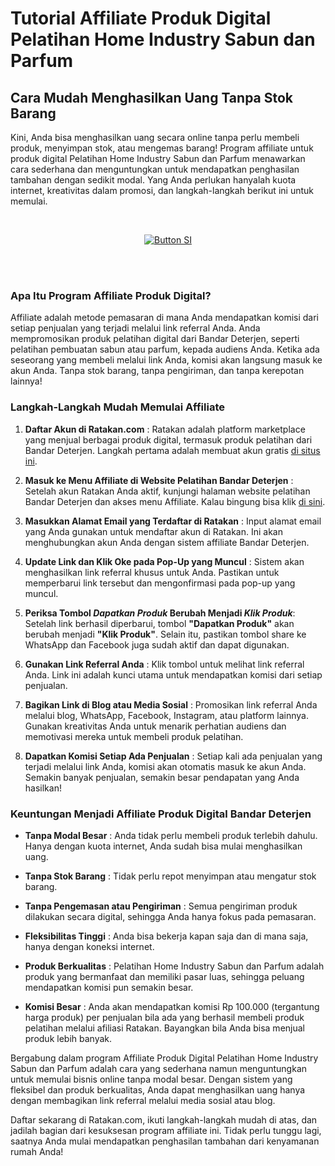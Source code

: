 # Tutorial Affiliate Produk Digital Pelatihan Home Industry Sabun dan Parfum

## Cara Mudah Menghasilkan Uang Tanpa Stok Barang


Kini, Anda bisa menghasilkan uang secara online tanpa perlu membeli produk, menyimpan stok, atau mengemas barang! Program affiliate untuk produk digital Pelatihan Home Industry Sabun dan Parfum menawarkan cara sederhana dan menguntungkan untuk mendapatkan penghasilan tambahan dengan sedikit modal. Yang Anda perlukan hanyalah kuota internet, kreativitas dalam promosi, dan langkah-langkah berikut ini untuk memulai.

<br>

<div align = center>
    
[![Button SI]][Link SI]

<br>
<br>
</div>


### Apa Itu Program Affiliate Produk Digital?

Affiliate adalah metode pemasaran di mana Anda mendapatkan komisi dari setiap penjualan yang terjadi melalui link referral Anda. Anda mempromosikan produk pelatihan digital dari Bandar Deterjen, seperti pelatihan pembuatan sabun atau parfum, kepada audiens Anda. Ketika ada seseorang yang membeli melalui link Anda, komisi akan langsung masuk ke akun Anda. Tanpa stok barang, tanpa pengiriman, dan tanpa kerepotan lainnya!


### Langkah-Langkah Mudah Memulai Affiliate

1. **Daftar Akun di Ratakan.com** :
Ratakan adalah platform marketplace yang menjual berbagai produk digital, termasuk produk pelatihan dari Bandar Deterjen. Langkah pertama adalah membuat akun gratis [di situs ini](https://ratakan.com/).

2. **Masuk ke Menu Affiliate di Website Pelatihan Bandar Deterjen** :
Setelah akun Ratakan Anda aktif, kunjungi halaman website pelatihan Bandar Deterjen dan akses menu Affiliate. Kalau bingung bisa klik [di sini](https://bandardeterjen.github.io/pelatihan/affiliate/).

3. **Masukkan Alamat Email yang Terdaftar di Ratakan** :
Input alamat email yang Anda gunakan untuk mendaftar akun di Ratakan. Ini akan menghubungkan akun Anda dengan sistem affiliate Bandar Deterjen.

4. **Update Link dan Klik Oke pada Pop-Up yang Muncul** :
Sistem akan menghasilkan link referral khusus untuk Anda. Pastikan untuk memperbarui link tersebut dan mengonfirmasi pada pop-up yang muncul.

5. **Periksa Tombol _Dapatkan Produk_ Berubah Menjadi _Klik Produk_**:
Setelah link berhasil diperbarui, tombol **"Dapatkan Produk"** akan berubah menjadi **"Klik Produk"**. Selain itu, pastikan tombol share ke WhatsApp dan Facebook juga sudah aktif dan dapat digunakan.

6. **Gunakan Link Referral Anda** :
Klik tombol untuk melihat link referral Anda. Link ini adalah kunci utama untuk mendapatkan komisi dari setiap penjualan.

7. **Bagikan Link di Blog atau Media Sosial** :
Promosikan link referral Anda melalui blog, WhatsApp, Facebook, Instagram, atau platform lainnya. Gunakan kreativitas Anda untuk menarik perhatian audiens dan memotivasi mereka untuk membeli produk pelatihan.

8. **Dapatkan Komisi Setiap Ada Penjualan** :
Setiap kali ada penjualan yang terjadi melalui link Anda, komisi akan otomatis masuk ke akun Anda. Semakin banyak penjualan, semakin besar pendapatan yang Anda hasilkan!


### Keuntungan Menjadi Affiliate Produk Digital Bandar Deterjen

- **Tanpa Modal Besar** :
Anda tidak perlu membeli produk terlebih dahulu. Hanya dengan kuota internet, Anda sudah bisa mulai menghasilkan uang.

- **Tanpa Stok Barang** :
Tidak perlu repot menyimpan atau mengatur stok barang.

- **Tanpa Pengemasan atau Pengiriman** :
Semua pengiriman produk dilakukan secara digital, sehingga Anda hanya fokus pada pemasaran.

- **Fleksibilitas Tinggi** :
 Anda bisa bekerja kapan saja dan di mana saja, hanya dengan koneksi internet.

- **Produk Berkualitas** :
Pelatihan Home Industry Sabun dan Parfum adalah produk yang bermanfaat dan memiliki pasar luas, sehingga peluang mendapatkan komisi pun semakin besar.

- **Komisi Besar** :
Anda akan mendapatkan komisi Rp 100.000  (tergantung harga produk) per penjualan bila ada yang berhasil membeli produk pelatihan melalui afiliasi Ratakan. Bayangkan bila Anda bisa menjual produk lebih banyak.


Bergabung dalam program Affiliate Produk Digital Pelatihan Home Industry Sabun dan Parfum adalah cara yang sederhana namun menguntungkan untuk memulai bisnis online tanpa modal besar. Dengan sistem yang fleksibel dan produk berkualitas, Anda dapat menghasilkan uang hanya dengan membagikan link referral melalui media sosial atau blog.

Daftar sekarang di Ratakan.com, ikuti langkah-langkah mudah di atas, dan jadilah bagian dari kesuksesan program affiliate ini. Tidak perlu tunggu lagi, saatnya Anda mulai mendapatkan penghasilan tambahan dari kenyamanan rumah Anda! 

<!---------------------------------[ Bagian Single Image ]---------------------------------->

[Button SI]: https://bandardeterjen.github.io/pelatihan/images/affiliate-kursus.jpg
[Link SI]: #
